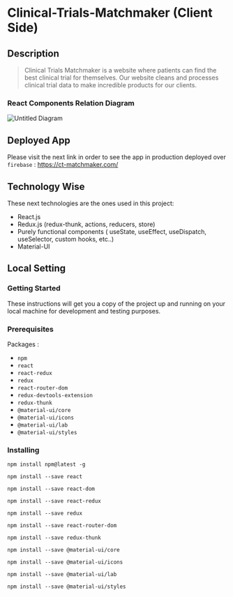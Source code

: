 # Clinical-Trials-Matchmaker (Client Side)
## Description 
> Clinical Trials Matchmaker is a website where patients can find the best clinical trial for themselves. 
Our website cleans and processes clinical trial data to make incredible products for our clients.
### React Components Relation Diagram
![Untitled Diagram](https://i.ibb.co/bFYS1T9/Untitled-Diagram.png)
## Deployed App
Please visit the next link in order to see the app in production deployed over `firebase` : https://ct-matchmaker.com/
## Technology Wise
These next technologies are the ones used in this project:
* React.js
* Redux.js (redux-thunk, actions, reducers, store)
* Purely functional components ( useState, useEffect, useDispatch, useSelector, custom hooks, etc..)
* Material-UI
## Local Setting
### Getting Started
These instructions will get you a copy of the project up and running on your local machine for development and testing purposes.
### Prerequisites
Packages :
* `npm`
* `react`
* `react-redux`
* `redux`
* `react-router-dom`
* `redux-devtools-extension`
* `redux-thunk`
* `@material-ui/core`
* `@material-ui/icons`
* `@material-ui/lab`
* `@material-ui/styles`
### Installing
```
npm install npm@latest -g

npm install --save react

npm install --save react-dom

npm install --save react-redux

npm install --save redux 

npm install --save react-router-dom

npm install --save redux-thunk 

npm install --save @material-ui/core

npm install --save @material-ui/icons

npm install --save @material-ui/lab

npm install --save @material-ui/styles
